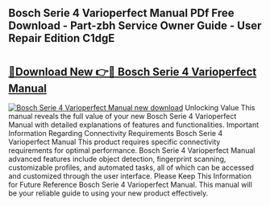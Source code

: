 ## Bosch Serie 4 Varioperfect Manual PDf Free Download - Part-zbh Service Owner Guide - User Repair Edition C1dgE

# <h2><a href="http://cf14335.oget.top/?id=Bosch+Serie+4+Varioperfect+Manual">🔗Download New 👉🔴 Bosch Serie 4 Varioperfect Manual</a></h2>

[![Bosch Serie 4 Varioperfect Manual new download](https://i.imgur.com/5g1atiW.png)](http://cf14335.oget.top/?id=Bosch+Serie+4+Varioperfect+Manual)
Unlocking Value This manual reveals the full value of your new Bosch Serie 4 Varioperfect Manual with detailed explanations of features and functionalities. Important Information Regarding Connectivity Requirements Bosch Serie 4 Varioperfect Manual This product requires specific connectivity requirements for optimal performance. Bosch Serie 4 Varioperfect Manual advanced features include object detection, fingerprint scanning, customizable profiles, and automated tasks, all of which can be accessed and customized through the user interface. Please Keep This Information for Future Reference Bosch Serie 4 Varioperfect Manual. This manual will be your reliable guide to using your new product effectively.
